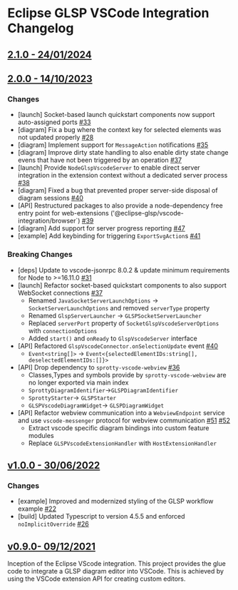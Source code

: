 # Eclipse GLSP VSCode Integration Changelog

## [2.1.0 - 24/01/2024](https://github.com/eclipse-glsp/glsp-vscode-integration/releases/tag/v2.1.0)

## [2.0.0 - 14/10/2023](https://github.com/eclipse-glsp/glsp-vscode-integration/releases/tag/v2.0.0)

### Changes

-   [launch] Socket-based launch quickstart components now support auto-assigned ports [#33](https://github.com/eclipse-glsp/glsp-vscode-integration/pull/33)
-   [diagram] Fix a bug where the context key for selected elements was not updated properly [#28](https://github.com/eclipse-glsp/glsp-vscode-integration/pull/28)
-   [diagram] Implement support for `MessageAction` notifications [#35](https://github.com/eclipse-glsp/glsp-vscode-integration/pull/35)
-   [diagram] Improve dirty state handling to also enable dirty state change evens that have not been triggered by an operation [#37](https://github.com/eclipse-glsp/glsp-vscode-integration/pull/37)
-   [launch] Provide `NodeGlspVscodeServer` to enable direct server integration in the extension context without a dedicated server process [#38](https://github.com/eclipse-glsp/glsp-vscode-integration/pull/37)
-   [diagram] Fixed a bug that prevented proper server-side disposal of diagram sessions [#40](https://github.com/eclipse-glsp/glsp-vscode-integration/pull/40)
-   [API] Restructured packages to also provide a node-dependency free entry point for web-extensions ('@eclipse-glsp/vscode-integration/browser`) [#39](https://github.com/eclipse-glsp/glsp-vscode-integration/pull/39)
-   [diagram] Add support for server progress reporting [#47](https://github.com/eclipse-glsp/glsp-vscode-integration/pull/47)
-   [example] Add keybinding for triggering `ExportSvgAction`s [#41](https://github.com/eclipse-glsp/glsp-vscode-integration/pull/41)

### Breaking Changes

-   [deps] Update to vscode-jsonrpc 8.0.2 & update minimum requirements for Node to >=16.11.0 [#31](https://github.com/eclipse-glsp/glsp-vscode-integration/pull/31)
-   [launch] Refactor socket-based quickstart components to also support WebSocket connections [#37](https://github.com/eclipse-glsp/glsp-vscode-integration/pull/37)
    -   Renamed `JavaSocketServerLaunchOptions` -> `SocketServerLaunchOptions` and removed `serverType` property
    -   Renamed `GlspServerLauncher` -> `GLSPSocketServerLauncher`
    -   Replaced `serverPort` property of `SocketGlspVscodeServerOptions` with `connectionOptions`
    -   Added `start()` and `onReady` to `GlspVscodeServer` interface
-   [API] Refactored `GlspVscodeConnector.onSelectionUpdate` event [#40](https://github.com/eclipse-glsp/glsp-vscode-integration/pull/40)
    -   `Event<string[]>` -> `Event<{selectedElementIDs:string[], deselectedElementIDs:[]}>`
-   [API] Drop dependency to `sprotty-vscode-webview` [#36](https://github.com/eclipse-glsp/glsp-vscode-integration/pull/36)
    -   Classes,Types and symbols provide by `sprotty-vscode-webview` are no longer exported via main index
    -   `SprottyDiagramIdentifier`->`GLSPDiagramIdentifier`
    -   `SprottyStarter`-> `GLSPStarter`
    -   `GLSPVscodeDiagramWidget`-> `GLSPDiagramWidget`
-   [API] Refactor webview communication into a `WebviewEndpoint` service and use `vscode-messenger` protocol for webview communication [#51](https://github.com/eclipse-glsp/glsp-vscode-integration/pull/51) [#52](https://github.com/eclipse-glsp/glsp-vscode-integration/pull/52)
    -   Extract vscode specific diagram bindings into custom feature modules
    -   Replace `GLSPVscodeExtensionHandler` with `HostExtensionHandler`

## [v1.0.0 - 30/06/2022](https://github.com/eclipse-glsp/glsp-vscode-integration/releases/tag/v1.0.0)

### Changes

-   [example] Improved and modernized styling of the GLSP workflow example [#22](https://github.com/eclipse-glsp/glsp-vscode-integration/pull/22)
-   [build] Updated Typescript to version 4.5.5 and enforced `noImplicitOverride` [#26](https://github.com/eclipse-glsp/glsp-vscode-integration/pull/26)

## [v0.9.0- 09/12/2021](https://github.com/eclipse-glsp/glsp-vscode-integration/releases/tag/v0.9.0)

Inception of the Eclipse VScode integration.
This project provides the glue code to integrate a GLSP diagram editor into VSCode.
This is achieved by using the VSCode extension API for creating custom editors.
